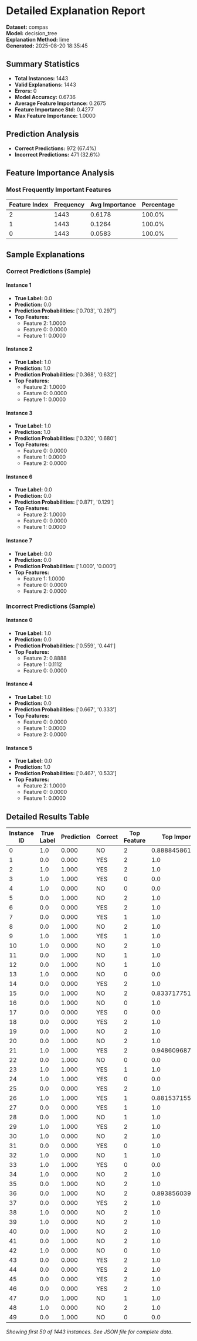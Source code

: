# Detailed Explanation Report

**Dataset:** compas  
**Model:** decision_tree  
**Explanation Method:** lime  
**Generated:** 2025-08-20 18:35:45  

## Summary Statistics

- **Total Instances:** 1443
- **Valid Explanations:** 1443
- **Errors:** 0
- **Model Accuracy:** 0.6736
- **Average Feature Importance:** 0.2675
- **Feature Importance Std:** 0.4277
- **Max Feature Importance:** 1.0000

## Prediction Analysis

- **Correct Predictions:** 972 (67.4%)
- **Incorrect Predictions:** 471 (32.6%)

## Feature Importance Analysis

### Most Frequently Important Features

| Feature Index | Frequency | Avg Importance | Percentage |
|---------------|-----------|----------------|------------|
| 2 | 1443 | 0.6178 | 100.0% |
| 1 | 1443 | 0.1264 | 100.0% |
| 0 | 1443 | 0.0583 | 100.0% |

## Sample Explanations

### Correct Predictions (Sample)

#### Instance 1

- **True Label:** 0.0
- **Prediction:** 0.0
- **Prediction Probabilities:** ['0.703', '0.297']
- **Top Features:**
  - Feature 2: 1.0000
  - Feature 0: 0.0000
  - Feature 1: 0.0000

#### Instance 2

- **True Label:** 1.0
- **Prediction:** 1.0
- **Prediction Probabilities:** ['0.368', '0.632']
- **Top Features:**
  - Feature 2: 1.0000
  - Feature 0: 0.0000
  - Feature 1: 0.0000

#### Instance 3

- **True Label:** 1.0
- **Prediction:** 1.0
- **Prediction Probabilities:** ['0.320', '0.680']
- **Top Features:**
  - Feature 0: 0.0000
  - Feature 1: 0.0000
  - Feature 2: 0.0000

#### Instance 6

- **True Label:** 0.0
- **Prediction:** 0.0
- **Prediction Probabilities:** ['0.871', '0.129']
- **Top Features:**
  - Feature 2: 1.0000
  - Feature 0: 0.0000
  - Feature 1: 0.0000

#### Instance 7

- **True Label:** 0.0
- **Prediction:** 0.0
- **Prediction Probabilities:** ['1.000', '0.000']
- **Top Features:**
  - Feature 1: 1.0000
  - Feature 0: 0.0000
  - Feature 2: 0.0000

### Incorrect Predictions (Sample)

#### Instance 0

- **True Label:** 1.0
- **Prediction:** 0.0
- **Prediction Probabilities:** ['0.559', '0.441']
- **Top Features:**
  - Feature 2: 0.8888
  - Feature 1: 0.1112
  - Feature 0: 0.0000

#### Instance 4

- **True Label:** 1.0
- **Prediction:** 0.0
- **Prediction Probabilities:** ['0.667', '0.333']
- **Top Features:**
  - Feature 0: 0.0000
  - Feature 1: 0.0000
  - Feature 2: 0.0000

#### Instance 5

- **True Label:** 0.0
- **Prediction:** 1.0
- **Prediction Probabilities:** ['0.467', '0.533']
- **Top Features:**
  - Feature 2: 1.0000
  - Feature 0: 0.0000
  - Feature 1: 0.0000

## Detailed Results Table

| Instance ID | True Label | Prediction | Correct | Top Feature | Top Importance |
|-------------|------------|------------|---------|-------------|----------------|
| 0 | 1.0 | 0.000 | NO | 2 | 0.8888458612740784 |
| 1 | 0.0 | 0.000 | YES | 2 | 1.0 |
| 2 | 1.0 | 1.000 | YES | 2 | 1.0 |
| 3 | 1.0 | 1.000 | YES | 0 | 0.0 |
| 4 | 1.0 | 0.000 | NO | 0 | 0.0 |
| 5 | 0.0 | 1.000 | NO | 2 | 1.0 |
| 6 | 0.0 | 0.000 | YES | 2 | 1.0 |
| 7 | 0.0 | 0.000 | YES | 1 | 1.0 |
| 8 | 0.0 | 1.000 | NO | 2 | 1.0 |
| 9 | 1.0 | 1.000 | YES | 1 | 1.0 |
| 10 | 1.0 | 0.000 | NO | 2 | 1.0 |
| 11 | 0.0 | 1.000 | NO | 1 | 1.0 |
| 12 | 0.0 | 1.000 | NO | 1 | 1.0 |
| 13 | 1.0 | 0.000 | NO | 0 | 0.0 |
| 14 | 0.0 | 0.000 | YES | 2 | 1.0 |
| 15 | 0.0 | 1.000 | NO | 2 | 0.833717751666488 |
| 16 | 0.0 | 1.000 | NO | 0 | 1.0 |
| 17 | 0.0 | 0.000 | YES | 0 | 0.0 |
| 18 | 0.0 | 0.000 | YES | 2 | 1.0 |
| 19 | 0.0 | 1.000 | NO | 2 | 1.0 |
| 20 | 0.0 | 1.000 | NO | 2 | 1.0 |
| 21 | 1.0 | 1.000 | YES | 2 | 0.9486096870073422 |
| 22 | 0.0 | 1.000 | NO | 0 | 0.0 |
| 23 | 1.0 | 1.000 | YES | 1 | 1.0 |
| 24 | 1.0 | 1.000 | YES | 0 | 0.0 |
| 25 | 0.0 | 0.000 | YES | 2 | 1.0 |
| 26 | 1.0 | 1.000 | YES | 1 | 0.8815371554171212 |
| 27 | 0.0 | 0.000 | YES | 1 | 1.0 |
| 28 | 0.0 | 1.000 | NO | 1 | 1.0 |
| 29 | 1.0 | 1.000 | YES | 2 | 1.0 |
| 30 | 1.0 | 0.000 | NO | 2 | 1.0 |
| 31 | 0.0 | 0.000 | YES | 0 | 1.0 |
| 32 | 1.0 | 0.000 | NO | 1 | 1.0 |
| 33 | 1.0 | 1.000 | YES | 0 | 0.0 |
| 34 | 1.0 | 0.000 | NO | 2 | 1.0 |
| 35 | 0.0 | 1.000 | NO | 2 | 1.0 |
| 36 | 0.0 | 1.000 | NO | 2 | 0.8938560399234557 |
| 37 | 0.0 | 0.000 | YES | 2 | 1.0 |
| 38 | 1.0 | 0.000 | NO | 2 | 1.0 |
| 39 | 1.0 | 0.000 | NO | 2 | 1.0 |
| 40 | 0.0 | 1.000 | NO | 2 | 1.0 |
| 41 | 0.0 | 1.000 | NO | 2 | 1.0 |
| 42 | 1.0 | 0.000 | NO | 0 | 1.0 |
| 43 | 0.0 | 0.000 | YES | 2 | 1.0 |
| 44 | 0.0 | 0.000 | YES | 2 | 1.0 |
| 45 | 0.0 | 0.000 | YES | 2 | 1.0 |
| 46 | 0.0 | 0.000 | YES | 2 | 1.0 |
| 47 | 0.0 | 1.000 | NO | 1 | 1.0 |
| 48 | 1.0 | 0.000 | NO | 2 | 1.0 |
| 49 | 0.0 | 1.000 | NO | 0 | 0.0 |

*Showing first 50 of 1443 instances. See JSON file for complete data.*
